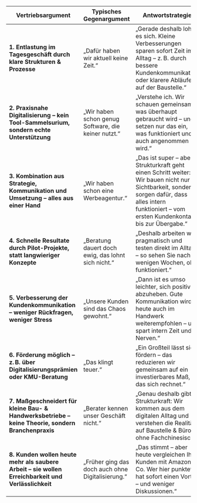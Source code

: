 |**Vertriebsargument**|**Typisches Gegenargument**|**Antwortstrategie**|
|---|---|---|
|**1. Entlastung im Tagesgeschäft durch klare Strukturen & Prozesse**|„Dafür haben wir aktuell keine Zeit.“|„Gerade deshalb lohnt es sich. Kleine Verbesserungen sparen sofort Zeit im Alltag – z. B. durch bessere Kundenkommunikation oder klarere Abläufe auf der Baustelle.“|
|**2. Praxisnahe Digitalisierung – kein Tool-Sammelsurium, sondern echte Unterstützung**|„Wir haben schon genug Software, die keiner nutzt.“|„Verstehe ich. Wir schauen gemeinsam, was überhaupt gebraucht wird – und setzen nur das ein, was funktioniert und auch angenommen wird.“|
|**3. Kombination aus Strategie, Kommunikation und Umsetzung – alles aus einer Hand**|„Wir haben schon eine Werbeagentur.“|„Das ist super – aber Strukturkraft geht einen Schritt weiter: Wir bauen nicht nur Sichtbarkeit, sondern sorgen dafür, dass alles intern funktioniert – vom ersten Kundenkontakt bis zur Übergabe.“|
|**4. Schnelle Resultate durch Pilot-Projekte, statt langwieriger Konzepte**|„Beratung dauert doch ewig, das lohnt sich nicht.“|„Deshalb arbeiten wir pragmatisch und testen direkt im Alltag – so sehen Sie nach wenigen Wochen, ob’s funktioniert.“|
|**5. Verbesserung der Kundenkommunikation – weniger Rückfragen, weniger Stress**|„Unsere Kunden sind das Chaos gewohnt.“|„Dann ist es umso leichter, sich positiv abzuheben. Gute Kommunikation wird heute auch im Handwerk weiterempfohlen – und spart intern Zeit und Nerven.“|
|**6. Förderung möglich – z. B. über Digitalisierungsprämien oder KMU-Beratung**|„Das klingt teuer.“|„Ein Großteil lässt sich fördern – das reduzieren wir gemeinsam auf ein investierbares Maß, das sich rechnet.“|
|**7. Maßgeschneidert für kleine Bau- & Handwerksbetriebe – keine Theorie, sondern Branchenpraxis**|„Berater kennen unser Geschäft nicht.“|„Genau deshalb gibt’s Strukturkraft: Wir kommen aus dem digitalen Alltag und verstehen die Realität auf Baustelle & Büro – ohne Fachchinesisch.“|
|**8. Kunden wollen heute mehr als saubere Arbeit – sie wollen Erreichbarkeit und Verlässlichkeit**|„Früher ging das doch auch ohne Digitalisierung.“|„Das stimmt – aber heute vergleichen Ihre Kunden mit Amazon & Co. Wer hier punktet, hat sofort einen Vorteil – und weniger Diskussionen.“|